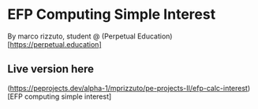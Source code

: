 # EFP Computing Simple Interest
By marco rizzuto, student @ (Perpetual Education)[https://perpetual.education]

## Live version here
(https://peprojects.dev/alpha-1/mprizzuto/pe-projects-II/efp-calc-interest)[EFP computing simple interest]